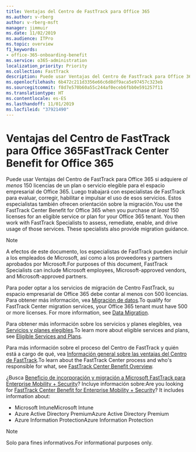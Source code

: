 ```yaml
---
title: Ventajas del Centro de FastTrack para Office 365
ms.author: v-rberg
author: v-rberg-msft
manager: jimmuir
ms.date: 11/02/2019
ms.audience: ITPro
ms.topic: overview
f1_keywords:
- office-365-onboarding-benefit
ms.service: o365-administration
localization_priority: Priority
ms.collection: FastTrack
description: Puede usar Ventajas del Centro de FastTrack para Office 365 si adquiere al menos 150 licencias de un plan o servicio elegible para el espacio empresarial de Office 365. Luego trabajará con especialistas de FastTrack para evaluar, corregir, habilitar e impulsar el uso de esos servicios. Estos especialistas también ofrecen orientación sobre la migración.
ms.openlocfilehash: 6b472c211d3356e66c6d8df9aca5e97457c323eb
ms.sourcegitcommit: f8d7e570b60a55c244af0eceb6fbb0e591257f11
ms.translationtype: HT
ms.contentlocale: es-ES
ms.lasthandoff: 11/01/2019
ms.locfileid: "37921490"
---
```

# <a name="fasttrack-center-benefit-for-office-365"></a><span data-ttu-id="33593-105">Ventajas del Centro de FastTrack para Office 365</span><span class="sxs-lookup"><span data-stu-id="33593-105">FastTrack Center Benefit for Office 365</span></span>

<span data-ttu-id="33593-p102">Puede usar Ventajas del Centro de FastTrack para Office 365 si adquiere *al menos* 150 licencias de un plan o servicio elegible para el espacio empresarial de Office 365. Luego trabajará con especialistas de FastTrack para evaluar, corregir, habilitar e impulsar el uso de esos servicios. Estos especialistas también ofrecen orientación sobre la migración.</span><span class="sxs-lookup"><span data-stu-id="33593-p102">You use the FastTrack Center Benefit for Office 365 when you purchase  *at least*  150 licenses for an eligible service or plan for your Office 365 tenant. You then work with FastTrack Specialists to assess, remediate, enable, and drive usage of those services. These specialists also provide migration guidance.</span></span> 
  
> [!NOTE]
> <span data-ttu-id="33593-109">A efectos de este documento, los especialistas de FastTrack pueden incluir a los empleados de Microsoft, así como a los proveedores y partners aprobados por Microsoft.</span><span class="sxs-lookup"><span data-stu-id="33593-109">For purposes of this document, FastTrack Specialists can include Microsoft employees, Microsoft-approved vendors, and Microsoft-approved partners.</span></span> 
  
<span data-ttu-id="33593-p103">Para poder optar a los servicios de migración de Centro FastTrack, su espacio empresarial de Office 365 debe contar al menos con 500 licencias. Para obtener más información, vea [Migración de datos](O365-data-migration.md).</span><span class="sxs-lookup"><span data-stu-id="33593-p103">To qualify for FastTrack Center migration services, your Office 365 tenant must have 500 or more licenses. For more information, see [Data Migration](O365-data-migration.md).</span></span>
  
<span data-ttu-id="33593-112">Para obtener más información sobre los servicios y planes elegibles, vea [Servicios y planes elegibles](M365-eligible-services-and-plans.md).</span><span class="sxs-lookup"><span data-stu-id="33593-112">To learn more about eligible services and plans, see [Eligible Services and Plans](M365-eligible-services-and-plans.md).</span></span>
  
<span data-ttu-id="33593-113">Para más información sobre el proceso del Centro de FastTrack y quién está a cargo de qué, vea [Información general sobre las ventajas del Centro de FastTrack](O365-fasttrack-benefit-overview.md).</span><span class="sxs-lookup"><span data-stu-id="33593-113">To learn about the FastTrack Center process and who's responsible for what, see [FastTrack Center Benefit Overview](O365-fasttrack-benefit-overview.md).</span></span>
  
<span data-ttu-id="33593-p104">¿Busca [Beneficio de incorporación y migración a Microsoft FastTrack para Enterprise Mobility + Security](EMS-fasttrack-benefit-for-EMS.md)? Incluye información sobre:</span><span class="sxs-lookup"><span data-stu-id="33593-p104">Are you looking for [FastTrack Center Benefit for Enterprise Mobility + Security](EMS-fasttrack-benefit-for-EMS.md)? It includes information about:</span></span>
  
- <span data-ttu-id="33593-116">Microsoft Intune</span><span class="sxs-lookup"><span data-stu-id="33593-116">Microsoft Intune</span></span>    
- <span data-ttu-id="33593-117">Azure Active Directory Premium</span><span class="sxs-lookup"><span data-stu-id="33593-117">Azure Active Directory Premium</span></span> 
- <span data-ttu-id="33593-118">Azure Information Protection</span><span class="sxs-lookup"><span data-stu-id="33593-118">Azure Information Protection</span></span>
    
> [!NOTE]
> <span data-ttu-id="33593-119">Solo para fines informativos.</span><span class="sxs-lookup"><span data-stu-id="33593-119">For informational purposes only.</span></span> 
